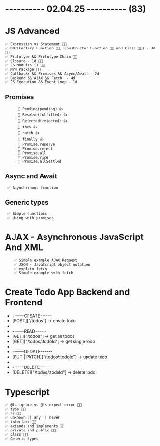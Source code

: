 # ---------- 02.04.25 ---------- (83)

# JS Advanced

    ✅ Expression vs Statement 👍🏻
    ✅ OOP(Factory Function 👍🏻, Constructor Function 👍🏻 and Class 👍🏻) - 3d 👍🏻
    ✅ Prototype && Prototype Chain 👍🏻
    ✅ Closure - 1d 👍🏻
    ✅ JS Modules () 👍🏻
    ✅ NPM Package 👍🏻
    ✅ Callbacks && Promises && Async/Await - 2d
    ✅ Backend && AJAX && Fetch  - 4d
    ✅ JS Execution && Event Loop - 1d

## Promises

          🎁 Pending(pending) 👍
          🎁 Resolve(fulfilled) 👍
          🎁 Rejected(rejected) 👍
          🎁 then 👍
          🎁 catch 👍
          🎁 finally 👍
          🎁 Promise.resolve
          🎁 Promise.reject
          🎁 Promise.all
          🎁 Promise.rice
          🎁 Promise.allSettled

## Async and Await

     ✅ Asynchronous function

## Generic types

     ✅ Simple functions
     ✅ Using with promises

# AJAX - Asynchronous JavaScript And XML

        ✅ Simple example AJAX Request
        ✅ JSON - JavaScript object notation
        ✅ explain fetch
        ✅ Simple example with fetch

# Create Todo App Backend and Frontend

- ------CREATE------
- [POST]["/todos"] -> create todo
-
- ------READ------
- [GET]["/todos"] -> get all todos
- [GET]["/todos/:todoId"] -> get single todo
-
- ------UPDATE------
- [PUT | PATCH]["/todos/:todoId"] -> update todo
-
- ------DELETE------
- [DELETE]["/todos/:todoId"] -> delete todo

# Typescript

    ✅ @ts-ignore vs @ts-expect-error 👍🏻
    ✅ type 👍🏻
    ✅ as 👍🏻
    ✅ unknown || any || never
    ✅ interface 👍🏻
    ✅ extends and implements 👍🏻
    ✅ private and public 👍🏻
    ✅ class 👍🏻
    ✅ Generic types
